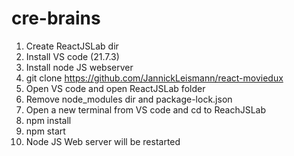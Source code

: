# cre-brains

1.  Create ReactJSLab dir
2. Install VS code (21.7.3)
3. Install node JS webserver 
4. git clone https://github.com/JannickLeismann/react-moviedux
5. Open VS code and open ReactJSLab folder
6. Remove node_modules dir and package-lock.json
7. Open a new terminal from VS code and cd to ReachJSLab
8. npm install
9. npm start
10. Node JS Web server will be restarted
